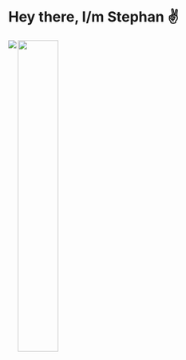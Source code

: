 # Hey there, I/m Stephan ✌️ #

<img align="left" src="https://github-readme-stats.vercel.app/api?username=stfn-ko&count_private=true&show_icons=true&theme=radical"/>

<img align="left" width="40%" src="https://github-readme-stats.vercel.app/api/top-langs/?username=stfn-ko&theme=radical&layout=compact&langs_count=8&hide=javascript,html"/>






